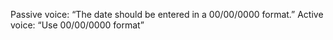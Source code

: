 Passive voice: “The date should be entered in a 00/00/0000 format.”
Active voice: “Use 00/00/0000 format”